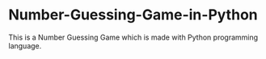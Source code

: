 # Number-Guessing-Game-in-Python
This is a Number Guessing Game which is made with Python programming language.
